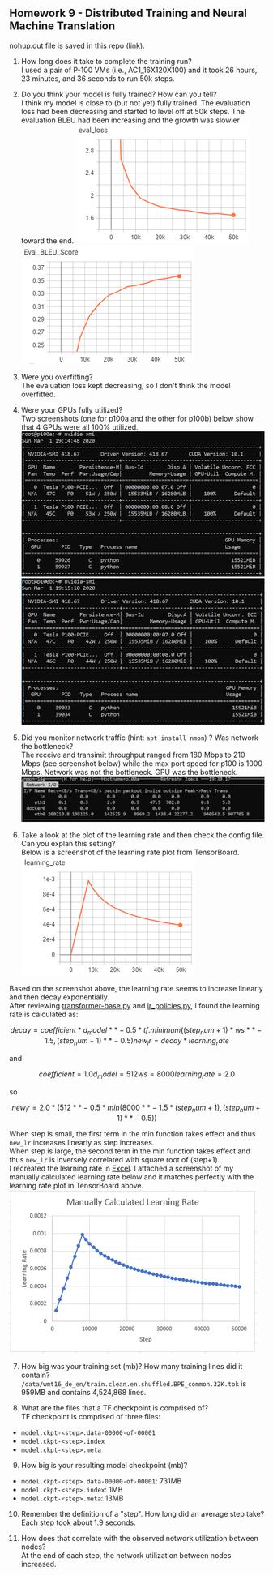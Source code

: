 ## Homework 9 - Distributed Training and Neural Machine Translation


nohup.out file is saved in this repo ([link](nohup.out)).

1. How long does it take to complete the training run?  
I used a pair of P-100 VMs (i.e., AC1_16X120X100) and it took 26 hours, 23 minutes, and 36 seconds to run 50k steps.  

2. Do you think your model is fully trained? How can you tell?  
I think my model is close to (but not yet) fully trained. The evaluation loss had been decreasing and started to level off at 50k steps. The evaluation BLEU had been increasing and the growth was slowier toward the end.
![Eval Loss](https://github.com/AngelaWuGitHub/Berkeley-w251/blob/master/HW9/Screenshots/TensorBoard%20Screenshot%20eval_loss.PNG)
![Eval BLEU](https://github.com/AngelaWuGitHub/Berkeley-w251/blob/master/HW9/Screenshots/TensorBoard%20Screenshot%20Eval_BLEU_Score.PNG)

3. Were you overfitting?  
The evaluation loss kept decreasing, so I don't think the model overfitted.

4. Were your GPUs fully utilized?  
Two screenshots (one for p100a and the other for p100b) below show that 4 GPUs were all 100% utilized.  
![p100a GPU](https://github.com/AngelaWuGitHub/Berkeley-w251/blob/master/HW9/Screenshots/Screenshot%20nvidia-smi%20p100a.PNG)
![p100b GPU](https://github.com/AngelaWuGitHub/Berkeley-w251/blob/master/HW9/Screenshots/Screenshot%20nvidia-smi%20p100b.PNG)

5. Did you monitor network traffic (hint: `apt install nmon`) ? Was network the bottleneck?  
The receive and transimit throughput ranged from 180 Mbps to 210 Mbps (see screenshot below) while the max port speed for p100 is 1000 Mbps. Network was not the bottleneck. GPU was the bottleneck.  
![p100a network](https://github.com/AngelaWuGitHub/Berkeley-w251/blob/master/HW9/Screenshots/Screenshot%20nmon.PNG)

6. Take a look at the plot of the learning rate and then check the config file. Can you explan this setting?  
Below is a screenshot of the learning rate plot from TensorBoard.  
![Learning Rate](https://github.com/AngelaWuGitHub/Berkeley-w251/blob/master/HW9/Screenshots/TensorBoard%20Screenshot%20learning_rate.PNG)

Based on the screenshot above, the learning rate seems to increase linearly and then decay exponentially.  
After reviewing [transformer-base.py](https://github.com/NVIDIA/OpenSeq2Seq/blob/master/example_configs/text2text/en-de/transformer-base.py) and [lr_policies.py](https://github.com/NVIDIA/OpenSeq2Seq/blob/master/open_seq2seq/optimizers/lr_policies.py), I found the learning rate is calculated as:  
```math
decay = coefficient * d_model ** -0.5 * tf.minimum((step_num + 1) * ws ** -1.5, (step_num + 1) ** -0.5)
new_lr = decay * learning_rate
```
and
```math
coefficient = 1.0
d_model = 512
ws = 8000
learning_rate = 2.0
```
so
```math
new_lr = 2.0 * (512**-0.5 * min(8000**-1.5*(step_num + 1), (step_num + 1)**-0.5))
```
When step is small, the first term in the min function takes effect and thus `new_lr` increases linearly as step increases.  
When step is large, the second term in the min function takes effect and thus `new_lr` is inversely correlated with square root of (step+1).  
I recreated the learning rate in [Excel](https://github.com/AngelaWuGitHub/Berkeley-w251/blob/master/HW9/Learning%20Rate%20Manual%20Calculation.xlsx). I attached a screenshot of my manually calculated learning rate below and it matches perfectly with the learning rate plot in TensorBoard above.  
![Manually Calculated Learning Rate](https://github.com/AngelaWuGitHub/Berkeley-w251/blob/master/HW9/Manually%20Calculated%20Learning%20Rate.PNG)

7. How big was your training set (mb)? How many training lines did it contain?  
`/data/wmt16_de_en/train.clean.en.shuffled.BPE_common.32K.tok` is 959MB and contains 4,524,868 lines.

8. What are the files that a TF checkpoint is comprised of?    
  TF checkpoint is comprised of three files:  
  * `model.ckpt-<step>.data-00000-of-00001`
  * `model.ckpt-<step>.index`
  * `model.ckpt-<step>.meta`

9. How big is your resulting model checkpoint (mb)?   
  * `model.ckpt-<step>.data-00000-of-00001`: 731MB
  * `model.ckpt-<step>.index`: 1MB
  * `model.ckpt-<step>.meta`: 13MB

10. Remember the definition of a "step". How long did an average step take?  
Each step took about 1.9 seconds. 

11. How does that correlate with the observed network utilization between nodes?  
At the end of each step, the network utilization between nodes increased.

